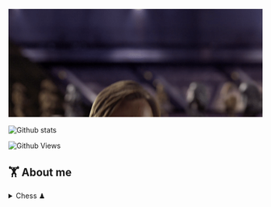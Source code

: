 ![Hello there!](https://github.com/samuelroiz/samuelroiz.github.io/blob/main/images_for_readme/hello_there.gif)

![Github stats](https://github-readme-stats.vercel.app/api?username=samuelroiz)

![Github Views](https://enj51elrl78ffyf.m.pipedream.net)

<h2> 🏋️ About me </h2>
<details>
		<summary>Chess ♟</summary>
		<a href="https://www.chess.com/member/toxicbyte"><img align="right" width="15%" src="https://github.com/samuelroiz/samuelroiz.github.io/blob/main/images_for_readme/chess_piece_gif.gif"></a>
</details>
